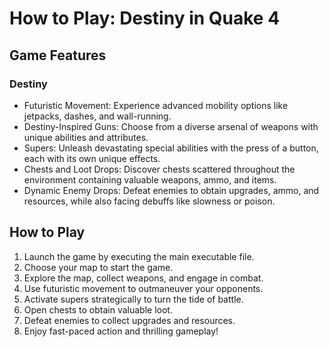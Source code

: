 # How to Play: Destiny in Quake 4
## Game Features

### Destiny

- Futuristic Movement: Experience advanced mobility options like jetpacks, dashes, and wall-running.
- Destiny-Inspired Guns: Choose from a diverse arsenal of weapons with unique abilities and attributes.
- Supers: Unleash devastating special abilities with the press of a button, each with its own unique effects.
- Chests and Loot Drops: Discover chests scattered throughout the environment containing valuable weapons, ammo, and items.
- Dynamic Enemy Drops: Defeat enemies to obtain upgrades, ammo, and resources, while also facing debuffs like slowness or poison.

## How to Play

1. Launch the game by executing the main executable file.
2. Choose your map to start the game.
3. Explore the map, collect weapons, and engage in combat.
4. Use futuristic movement to outmaneuver your opponents.
5. Activate supers strategically to turn the tide of battle.
6. Open chests to obtain valuable loot.
7. Defeat enemies to collect upgrades and resources.
8. Enjoy fast-paced action and thrilling gameplay!
